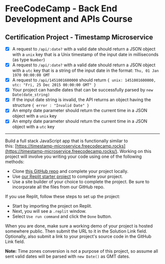 # FreeCodeCamp - Back End Development and APIs Course

## Certification Project - Timestamp Microservice

- [X] A request to `/api/:date?` with a valid date should return a JSON object with a `unix` key that is a Unix timestamp of the input date in milliseconds (as type `Number`)
- [X] A request to `/api/:date?` with a valid date should return a JSON object with a `utc` key that is a string of the input date in the format: `Thu, 01 Jan 1970 00:00:00 GMT`
- [X] A request to `/api/1451001600000` should return `{ unix: 1451001600000, utc: "Fri, 25 Dec 2015 00:00:00 GMT" }`
- [X] Your project can handle dates that can be successfully parsed by `new Date(date_string)`
- [X] If the input date string is invalid, the API returns an object having the structure `{ error : "Invalid Date" }`
- [X] An empty date parameter should return the current time in a JSON object with a `unix` key
- [X] An empty date parameter should return the current time in a JSON object with a `utc` key

---

Build a full stack JavaScript app that is functionally similar to this: [https://timestamp-microservice.freecodecamp.rocks](https://timestamp-microservice.freecodecamp.rocks/). Working on this project will involve you writing your code using one of the following methods:

- Clone [this GitHub repo](https://github.com/freeCodeCamp/boilerplate-project-timestamp/) and complete your project locally.
- Use [our Replit starter project](https://replit.com/github/freeCodeCamp/boilerplate-project-timestamp) to complete your project.
- Use a site builder of your choice to complete the project. Be sure to incorporate all the files from our GitHub repo.

If you use Replit, follow these steps to set up the project:

- Start by importing the project on Replit.
- Next, you will see a `.replit` window.
- Select `Use run command` and click the `Done` button.

When you are done, make sure a working demo of your project is hosted somewhere public. Then submit the URL to it in the Solution Link field. Optionally, also submit a link to your project's source code in the GitHub Link field.

**Note:** Time zones conversion is not a purpose of this project, so assume all sent valid dates will be parsed with `new Date()` as GMT dates.
